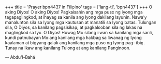 +++
title = 'Prayer bpn4437 in Filipino'
tags = ['lang-tl', 'bpn4437']
+++
O aking Diyos! O aking Diyos! Pagkaisahin ang mga puso ng Iyong mga tagapaglingkod, at ihayag sa kanila ang Iyong dakilang layunin. Nawa’y manalunton sila sa Iyong mga kautusan at manatili sa Iyong batas. Tulungan sila, O Diyos, sa kanilang pagsisikap, at pagkalooban sila ng lakas na maglingkod sa Iyo. O Diyos! Huwag Mo silang iiwan sa kanilang mga sarili, kundi patnubayan Mo ang kanilang mga hakbag sa liwanag ng Iyong kaalaman at bigyang galak ang kanilang mga puso ng Iyong pag- ibig. Tunay na Ikaw ang kanilang Tulong at ang kanilang Panginoon.

-- Abdu'l-Bahá
